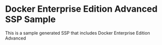 # Docker Enterprise Edition Advanced SSP Sample

This is a sample generated SSP that includes Docker Enterprise Edition Advanced
